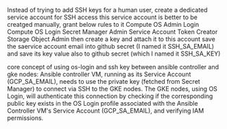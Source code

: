 Instead of trying to add SSH keys for a human user, create a dedicated service account for SSH access
this service account is better to be creatged manually, grant below rules to it	
Compute OS Admin Login
Compute OS Login
Secret Manager Admin
Service Account Token Creator
Storage Object Admin
then create a key and attach it to this account
save the saervice account email into github secret (I named it SSH_SA_EMAIL) and save its key value also to github secret (which I named it SSH_SA_KEY)

core concept of using os-login and ssh key between ansible controller and gke nodes:
Ansible controller VM, running as its Service Account (GCP_SA_EMAIL), needs to use the private key (fetched from Secret Manager) to connect via SSH to the GKE nodes. The GKE nodes, using OS Login, will authenticate this connection by checking if the corresponding public key exists in the OS Login profile associated with the Ansible Controller VM's Service Account (GCP_SA_EMAIL), and verifying IAM permissions.